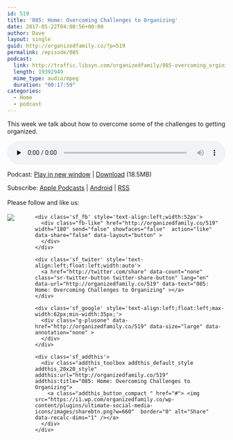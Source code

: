 ```yaml
---
id: 519
title: '085: Home: Overcoming Challenges to Organizing'
date: 2017-05-22T04:00:56+00:00
author: Dave
layout: single
guid: http://organizedfamily.co/?p=519
permalink: /episode/085
podcast:
  link: http://traffic.libsyn.com/organizedfamily/085-overcoming_orginization_challenges.mp3
  length: 19392949
  mime_type: audio/mpeg
  duration: "00:17:59"
categories:
  - Home
  - podcast
---
```

This week we talk about how to overcome some of the challenges to getting organized.

<div class="powerpress_player" id="powerpress_player_5406">
  <audio class="wp-audio-shortcode" id="audio-519-86" preload="none" style="width: 100%;" controls="controls"><source type="audio/mpeg" src="http://traffic.libsyn.com/organizedfamily/085-overcoming_orginization_challenges.mp3?_=86" /><a href="http://traffic.libsyn.com/organizedfamily/085-overcoming_orginization_challenges.mp3">http://traffic.libsyn.com/organizedfamily/085-overcoming_orginization_challenges.mp3</a></audio>
</div>

<p class="powerpress_links powerpress_links_mp3">
  Podcast: <a href="http://traffic.libsyn.com/organizedfamily/085-overcoming_orginization_challenges.mp3" class="powerpress_link_pinw" target="_blank" title="Play in new window" onclick="return powerpress_pinw('http://organizedfamily.co/?powerpress_pinw=519-podcast');" rel="nofollow">Play in new window</a> | <a href="http://traffic.libsyn.com/organizedfamily/085-overcoming_orginization_challenges.mp3" class="powerpress_link_d" title="Download" rel="nofollow" download="085-overcoming_orginization_challenges.mp3">Download</a> (18.5MB)
</p>

<p class="powerpress_links powerpress_subscribe_links">
  Subscribe: <a href="https://itunes.apple.com/us/podcast/organized-family/id1047979605?mt=2&ls=1#episodeGuid=http%3A%2F%2Forganizedfamily.co%2F%3Fp%3D519" class="powerpress_link_subscribe powerpress_link_subscribe_itunes" title="Subscribe on Apple Podcasts" rel="nofollow">Apple Podcasts</a> | <a href="http://subscribeonandroid.com/organizedfamily.co/feed/podcast" class="powerpress_link_subscribe powerpress_link_subscribe_android" title="Subscribe on Android" rel="nofollow">Android</a> | <a href="http://organizedfamily.co/feed/podcast" class="powerpress_link_subscribe powerpress_link_subscribe_rss" title="Subscribe via RSS" rel="nofollow">RSS</a>
</p>

<div class='sfsi_Sicons' style='width: 100%; display: inline-block; vertical-align: middle; text-align:left'>
  <div style='margin:0px 8px 0px 0px; line-height: 24px'>
    <span>Please follow and like us:</span>
  </div>
  
  <div class='sfsi_socialwpr'>
    <div class='sf_subscrbe' style='text-align:left;float:left;width:64px'>
      <a href="http://www.specificfeeds.com/widget/emailsubscribe/MTc5ODgx/OA==/" target="_blank"><img src="https://i2.wp.com/organizedfamily.co/wp-content/plugins/ultimate-social-media-icons/images/follow_subscribe.png?w=660" data-recalc-dims="1" /></a>
    </div>
    
    <div class='sf_fb' style='text-align:left;width:52px'>
      <div class="fb-like" href="http://organizedfamily.co/519" width="180" send="false" showfaces="false"  action="like" data-share="false" data-layout="button" >
      </div>
    </div>
    
    <div class='sf_twiter' style='text-align:left;float:left;width:auto'>
      <a href="http://twitter.com/share" data-count="none" class="sr-twitter-button twitter-share-button" lang="en" data-url="http://organizedfamily.co/519" data-text="085: Home: Overcoming Challenges to Organizing" ></a>
    </div>
    
    <div class='sf_google' style='text-align:left;float:left;max-width:62px;min-width:35px;'>
      <div class="g-plusone" data-href="http://organizedfamily.co/519" data-size="large" data-annotation="none" >
      </div>
    </div>
    
    <div class='sf_addthis'>
      <div class="addthis_toolbox addthis_default_style addthis_20x20_style" addthis:url="http://organizedfamily.co/519" addthis:title="085: Home: Overcoming Challenges to Organizing">
        <a class="addthis_button_compact " href="#"> <img src="https://i1.wp.com/organizedfamily.co/wp-content/plugins/ultimate-social-media-icons/images/sharebtn.png?w=660"  border="0" alt="Share" data-recalc-dims="1" /></a>
      </div>
    </div>
  </div>
</div>